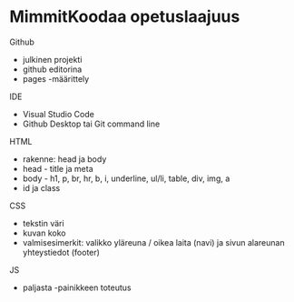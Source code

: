 # MimmitKoodaa opetuslaajuus

Github
- julkinen projekti
- github editorina
- pages -määrittely

IDE
- Visual Studio Code
- Github Desktop tai Git command line

HTML
- rakenne: head ja body
- head - title ja meta
- body - h1, p, br, hr, b, i, underline, ul/li, table, div, img, a 
- id ja class

CSS
- tekstin väri
- kuvan koko
- valmisesimerkit: valikko yläreuna / oikea laita (navi) ja sivun alareunan yhteystiedot (footer)

JS
- paljasta -painikkeen toteutus